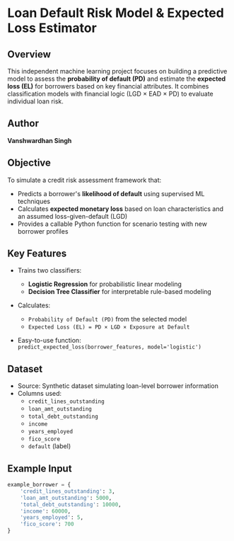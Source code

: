 # Loan Default Risk Model & Expected Loss Estimator

## Overview

This independent machine learning project focuses on building a predictive model to assess the **probability of default (PD)** and estimate the **expected loss (EL)** for borrowers based on key financial attributes. It combines classification models with financial logic (LGD × EAD × PD) to evaluate individual loan risk.

## Author

**Vanshwardhan Singh**

## Objective

To simulate a credit risk assessment framework that:
- Predicts a borrower's **likelihood of default** using supervised ML techniques
- Calculates **expected monetary loss** based on loan characteristics and an assumed loss-given-default (LGD)
- Provides a callable Python function for scenario testing with new borrower profiles

## Key Features

- Trains two classifiers:  
  - **Logistic Regression** for probabilistic linear modeling  
  - **Decision Tree Classifier** for interpretable rule-based modeling

- Calculates:
  - `Probability of Default (PD)` from the selected model
  - `Expected Loss (EL) = PD × LGD × Exposure at Default`

- Easy-to-use function:  
  `predict_expected_loss(borrower_features, model='logistic')`

## Dataset

- Source: Synthetic dataset simulating loan-level borrower information
- Columns used:
  - `credit_lines_outstanding`
  - `loan_amt_outstanding`
  - `total_debt_outstanding`
  - `income`
  - `years_employed`
  - `fico_score`
  - `default` (label)

## Example Input

```python
example_borrower = {
    'credit_lines_outstanding': 3,
    'loan_amt_outstanding': 5000,
    'total_debt_outstanding': 10000,
    'income': 60000,
    'years_employed': 5,
    'fico_score': 700
}
